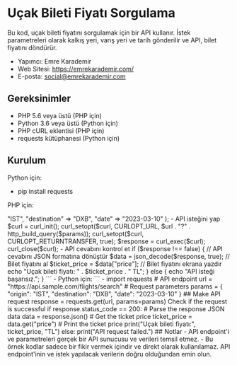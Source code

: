 # Uçak Bileti Fiyatı Sorgulama

Bu kod, uçak bileti fiyatını sorgulamak için bir API kullanır. İstek parametreleri olarak kalkış yeri, varış yeri ve tarih gönderilir ve API, bilet fiyatını döndürür.

- Yapımcı: Emre Karademir
- Web Sitesi: https://emrekarademir.com/
- E-posta: social@emrekarademir.com

## Gereksinimler

- PHP 5.6 veya üstü (PHP için)
- Python 3.6 veya üstü (Python için)
- PHP cURL eklentisi (PHP için)
- requests kütüphanesi (Python için)

## Kurulum

Python için:

- pip install requests


PHP için:

<?php

-  API endpoint
$url = "https://api.sample.com/flights/search";

-  İstek parametreleri
$params = array(
    "origin" => "IST",
    "destination" => "DXB",
    "date" => "2023-03-10"
);

-  API isteğini yap
$curl = curl_init();
curl_setopt($curl, CURLOPT_URL, $url . "?" . http_build_query($params));
curl_setopt($curl, CURLOPT_RETURNTRANSFER, true);
$response = curl_exec($curl);
curl_close($curl);

-  API cevabını kontrol et
if ($response !== false) {
    // API cevabını JSON formatına dönüştür
    $data = json_decode($response, true);

    // Bilet fiyatını al
    $ticket_price = $data["price"];

    // Bilet fiyatını ekrana yazdır
    echo "Uçak bileti fiyatı: " . $ticket_price . " TL";
} else {
    echo "API isteği başarısız.";
}
```

- Python için:

```
- import requests

# API endpoint
url = "https://api.sample.com/flights/search"

# Request parameters
params = {
    "origin": "IST",
    "destination": "DXB",
    "date": "2023-03-10"
}

## Make API request
response = requests.get(url, params=params)

Check if the request is successful
if response.status_code == 200:
# Parse the response JSON data
data = response.json()
# Get the ticket price
ticket_price = data.get("price")

# Print the ticket price
print("Uçak bileti fiyatı:", ticket_price, "TL")
else:
print("API request failed.")

## Notlar

- API endpoint'i ve parametreleri gerçek bir API sunucusu ve verileri temsil etmez.
- Bu örnek kodlar sadece bir fikir vermek içindir ve direkt olarak kullanılamaz. API endpoint'inin ve istek yapılacak verilerin doğru olduğundan emin olun.
